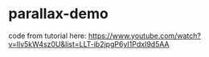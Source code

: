 # parallax-demo

code from tutorial here: https://www.youtube.com/watch?v=llv5kW4sz0U&list=LLT-ib2jpgP6yI1PdxI9d5AA
